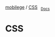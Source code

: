 [mobilege](/README.md)
/ [CSS](/css.md) 
    <sub>&nbsp;&nbsp;[Docs](https://developer.mozilla.org/en-US/docs/Web/CSS)</sub>

# CSS
